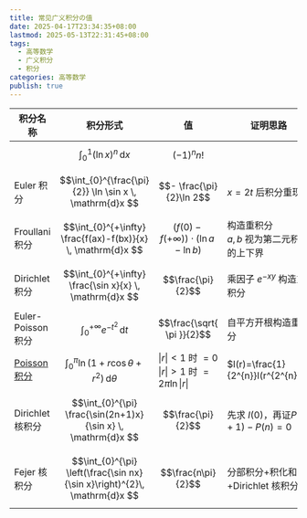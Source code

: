 ```yaml
---
title: 常见广义积分の值
date: 2025-04-17T23:34:35+08:00
lastmod: 2025-05-13T22:31:45+08:00
tags:
  - 高等数学
  - 广义积分
  - 积分
categories: 高等数学
publish: true
---
```


| 积分名称              | 积分形式                                                                            | 值                                                                                        | 证明思路                               |
| ----------------- | ------------------------------------------------------------------------------- | ---------------------------------------------------------------------------------------- | ---------------------------------- |
|                   | $$\int_{0}^{1} (\ln x)^{n} \, \mathrm{d}x $$                                    | $$(-1)^{n}n!$$                                                                           |                                    |
| Euler 积分          | $$\int_{0}^{\frac{\pi}{2}} \ln \sin x \, \mathrm{d}x $$                         | $$- \frac{\pi}{2}\ln 2$$                                                                 | $x=2t$ 后积分重现                       |
| Froullani 积分      | $$\int_{0}^{+\infty} \frac{f(ax)-f(bx)}{x} \, \mathrm{d}x $$                    | $$(f(0)-f(+\infty))\cdot(\ln a-\ln b)$$                                                  | 构造重积分<br>$a,b$ 视为第二元积分的上下界         |
| Dirichlet 积分      | $$\int_{0}^{+\infty} \frac{\sin x}{x} \, \mathrm{d}x $$                         | $$\frac{\pi}{2}$$                                                                        | 乘因子 $e^{-xy}$ 构造重积分                |
| Euler-Poisson 积分  | $$\int_{0}^{+\infty} e^{-t^{2}} \, \mathrm{d}t $$                               | $$\frac{\sqrt{ \pi }}{2}$$                                                               | 自平方开根构造重积分                         |
| [Poisson 积分](./Poisson%20%E7%A7%AF%E5%88%86.md)    | $$\int_{0}^{\pi} \ln \left( 1+r\cos\theta+r^{2} \right)  \, \mathrm{d}\theta $$ | $\left\| r \right\|<1$ 时 $=0$<br>$\left\| r \right\|>1$ 时 $=2\pi \ln \left\| r \right\|$ | $I(r)=\frac{1}{2^{n}}I(r^{2^{n}})$ |
| Dirichlet 核积分 | $$\int_{0}^{\pi} \frac{\sin(2n+1)x}{\sin x} \, \mathrm{d}x $$                   | $$\frac{\pi}{2}$$                                                                        | 先求 $I(0)$，再证$P(n+1)-P(n)=0$        |
| Fejer 核积分     | $$\int_{0}^{\pi} \left(\frac{\sin nx}{\sin x}\right)^{2}\, \mathrm{d}x $$       | $$\frac{n\pi}{2}$$                                                                       | 分部积分+积化和差+Dirichlet 核积分        |
